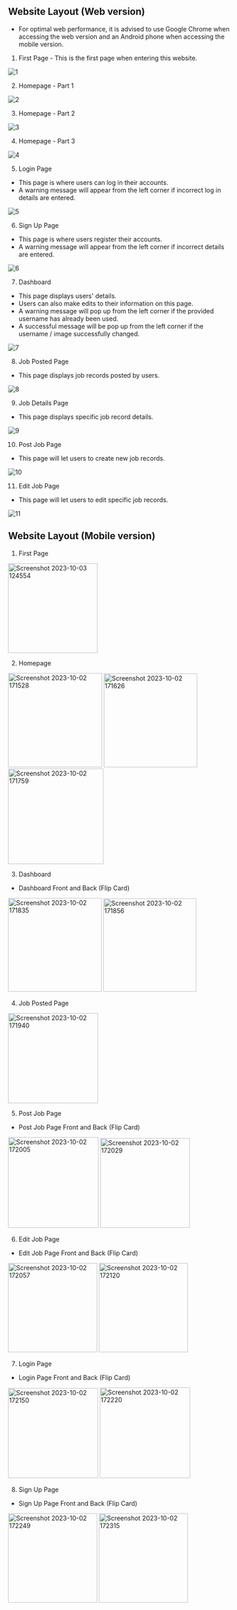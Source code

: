 ## Website Layout (Web version)

- For optimal web performance, it is advised to use Google Chrome when accessing the web version and an Android phone when accessing the mobile version.

1. First Page - This is the first page when entering this website.

![1](https://github.com/kee-siang/portfolio_next_job/assets/59173905/ce58b0d0-1511-4b83-8db5-44099566f520)


2. Homepage - Part 1 

![2](https://github.com/kee-siang/portfolio_next_job/assets/59173905/ae32ca49-4f54-41cb-87ff-175ae5aa5d2b)


3. Homepage - Part 2

![3](https://github.com/kee-siang/portfolio_next_job/assets/59173905/fbb0debd-e550-4610-be7e-f638de5566f8)



4. Homepage - Part 3
   
![4](https://github.com/kee-siang/portfolio_next_job/assets/59173905/3e8fec2c-df29-492a-82ac-dacda396464f)



5. Login Page

- This page is where users can log in their accounts.
- A warning message will appear from the left corner if incorrect log in details are entered.

![5](https://github.com/kee-siang/portfolio_next_job/assets/59173905/3e19691f-143e-45bd-ac2d-56b976dc2763)



6. Sign Up Page

- This page is where users register their accounts.
- A warning message will appear from the left corner if incorrect details are entered.

![6](https://github.com/kee-siang/portfolio_next_job/assets/59173905/d0973c05-61a2-4de7-b917-860527c1c04e)



7. Dashboard

- This page displays users' details.
- Users can also make edits to their information on this page.
- A warning message will pop up from the left corner if the provided username has already been used.
- A successful message will be pop up from the left corner if the username / image successfully changed.

![7](https://github.com/kee-siang/portfolio_next_job/assets/59173905/841dddc1-4bae-4baf-9779-63a1690fa2d3)




8. Job Posted Page

- This page displays job records posted by users.

![8](https://github.com/kee-siang/portfolio_next_job/assets/59173905/1d48070a-4ce3-4f3c-8b34-1c6d179c8f3b)



9. Job Details Page

- This page displays specific job record details.

![9](https://github.com/kee-siang/portfolio_next_job/assets/59173905/21e4de23-f3f0-42cd-add9-98a1d4772cf5)



10. Post Job Page

- This page will let users to create new job records.

![10](https://github.com/kee-siang/portfolio_next_job/assets/59173905/64a15d16-c534-4fac-b6dc-b1f0ebb94ca5)


11. Edit Job Page

- This page will let users to edit specific job records.

![11](https://github.com/kee-siang/portfolio_next_job/assets/59173905/84d965d4-0b81-468e-b25e-8a5f8e0bc46f)



## Website Layout (Mobile version)

1. First Page

<img width="201" alt="Screenshot 2023-10-03 124554" src="https://github.com/kee-siang/portfolio_next_job/assets/59173905/da8786f8-2569-4ab3-8d11-42df229080e0">


2. Homepage
   
<img width="211" alt="Screenshot 2023-10-02 171528" src="https://github.com/kee-siang/portfolio_next_job/assets/59173905/96ff9830-2bdf-4541-b28c-095dad049548">

<img width="210" alt="Screenshot 2023-10-02 171626" src="https://github.com/kee-siang/portfolio_next_job/assets/59173905/f6d053bc-a008-46a3-ad7f-388a28406682">

<img width="214" alt="Screenshot 2023-10-02 171759" src="https://github.com/kee-siang/portfolio_next_job/assets/59173905/64c3e154-86e1-437a-90c0-947c29df1422">



3. Dashboard

- Dashboard Front and Back (Flip Card)

<img width="210" alt="Screenshot 2023-10-02 171835" src="https://github.com/kee-siang/portfolio_next_job/assets/59173905/ced2bba3-7f2d-4d9e-8856-0f7ed17484dc">

<img width="209" alt="Screenshot 2023-10-02 171856" src="https://github.com/kee-siang/portfolio_next_job/assets/59173905/68d06c4d-77a9-43b0-b600-508ed2e4fcba">



4. Job Posted Page

<img width="202" alt="Screenshot 2023-10-02 171940" src="https://github.com/kee-siang/portfolio_next_job/assets/59173905/1fedc96b-fb56-42ac-b6a8-e46c95c631c2">



5. Post Job Page

- Post Job Page Front and Back (Flip Card)

<img width="203" alt="Screenshot 2023-10-02 172005" src="https://github.com/kee-siang/portfolio_next_job/assets/59173905/058af8a4-84f9-4ce9-aab2-bede07fa71f5">

<img width="201" alt="Screenshot 2023-10-02 172029" src="https://github.com/kee-siang/portfolio_next_job/assets/59173905/391718e6-4f94-4f0d-89fe-07320adc120c">



6. Edit Job Page

- Edit Job Page Front and Back (Flip Card)

<img width="200" alt="Screenshot 2023-10-02 172057" src="https://github.com/kee-siang/portfolio_next_job/assets/59173905/c287ae5b-2ce2-4176-a26d-c18288e60d76">

<img width="200" alt="Screenshot 2023-10-02 172120" src="https://github.com/kee-siang/portfolio_next_job/assets/59173905/fa355ea6-a68e-461b-9565-9555615bc446">



7. Login Page

- Login Page Front and Back (Flip Card)

<img width="202" alt="Screenshot 2023-10-02 172150" src="https://github.com/kee-siang/portfolio_next_job/assets/59173905/22192e68-3cc7-402e-9a72-54de52e384f9">

<img width="203" alt="Screenshot 2023-10-02 172220" src="https://github.com/kee-siang/portfolio_next_job/assets/59173905/06e355f6-7ecf-40f7-98ea-dbc58a09ce7a">



8. Sign Up Page

- Sign Up Page Front and Back (Flip Card)

<img width="200" alt="Screenshot 2023-10-02 172249" src="https://github.com/kee-siang/portfolio_next_job/assets/59173905/a502ba69-f939-45a3-8a44-d2f239d6cdd0">

<img width="200" alt="Screenshot 2023-10-02 172315" src="https://github.com/kee-siang/portfolio_next_job/assets/59173905/56bc2ca5-0e4e-4373-ad74-5b9c04544b5b">



























